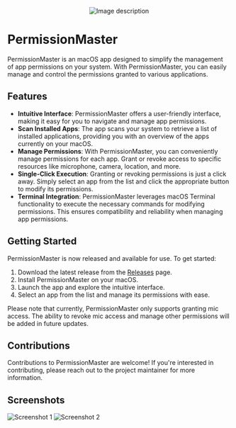 <p align="center">
  <img src="https://github.com/appletech75/PermissionMaster/assets/122736906/b14fbf91-d88f-4e42-b74f-64b9a2873b2e" alt="Image description">
</p>

# PermissionMaster

PermissionMaster is an macOS app designed to simplify the management of app permissions on your system. With PermissionMaster, you can easily manage and control the permissions granted to various applications.

## Features

- **Intuitive Interface**: PermissionMaster offers a user-friendly interface, making it easy for you to navigate and manage app permissions.
- **Scan Installed Apps**: The app scans your system to retrieve a list of installed applications, providing you with an overview of the apps currently on your macOS.
- **Manage Permissions**: With PermissionMaster, you can conveniently manage permissions for each app. Grant or revoke access to specific resources like microphone, camera, location, and more.
- **Single-Click Execution**: Granting or revoking permissions is just a click away. Simply select an app from the list and click the appropriate button to modify its permissions.
- **Terminal Integration**: PermissionMaster leverages macOS Terminal functionality to execute the necessary commands for modifying permissions. This ensures compatibility and reliability when managing app permissions.

## Getting Started

PermissionMaster is now released and available for use. To get started:

1. Download the latest release from the [Releases](https://github.com/appletech75/PermissionMaster/releases) page.
2. Install PermissionMaster on your macOS.
3. Launch the app and explore the intuitive interface.
4. Select an app from the list and manage its permissions with ease.

Please note that currently, PermissionMaster only supports granting mic access. The ability to revoke mic access and manage other permissions will be added in future updates.

## Contributions

Contributions to PermissionMaster are welcome! If you're interested in contributing, please reach out to the project maintainer for more information.

## Screenshots

![Screenshot 1](https://github.com/appletech75/PermissionMaster/assets/122736906/b48997dd-9c0a-467d-94c9-cc374f95c0f6)
![Screenshot 2](https://github.com/appletech75/PermissionMaster/assets/122736906/cb16ec29-3506-4f8d-9169-e645be8babb2)
